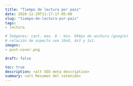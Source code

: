 ```yaml
---
title: "Tiempo de lectura por pais"
date: 2020-12-29T11:17:17-05:00
slug: "tiempo-de-lectura-por-pais"
tags: 
- lectura

# Imágenes: cant. max. 6 - min. 696px de anchura (google)
# relación de aspecto sea 16x9, 4x3 y 1x1.
images: 
- post-cover.png

draft: false

toc: true
description: <alt SEO meta description>
summary: <alt Resumen del cotenido>
---
```


